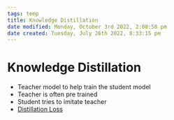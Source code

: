 ```yaml
---
tags: temp
title: Knowledge Distillation
date modified: Monday, October 3rd 2022, 2:08:58 pm
date created: Tuesday, July 26th 2022, 8:33:15 pm
---
```


# Knowledge Distillation
- Teacher model to help train the student model
- Teacher is often pre trained
- Student tries to imitate teacher
- [Distillation Loss](Distillation%20Loss.md)

